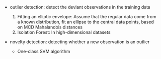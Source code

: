 - outlier detection: detect the deviant observations in the training data
    1. Fitting an elliptic envelope: Assume that the regular data come from a known distribution, fit an ellipse to the central data points, based on MCD Mahalanobis distances
    2. Isolation Forest: In high-dimensional datasets

- novelty detection: detecting whether a new observation is an outlier
    - One-class SVM algorithm
